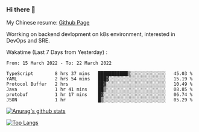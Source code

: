 ### Hi there 👋

My Chinese resume: [Github Page](https://spencercjh.github.io/resume/)

Worrking on backend devlopment on k8s environment, interested in DevOps and SRE.

Wakatime (Last 7 Days from Yesterday) :

<!--START_SECTION:waka-->

```text
From: 15 March 2022 - To: 22 March 2022

TypeScript        8 hrs 37 mins   ███████████▒░░░░░░░░░░░░░   45.03 %
YAML              2 hrs 54 mins   ███▓░░░░░░░░░░░░░░░░░░░░░   15.19 %
Protocol Buffer   2 hrs           ██▓░░░░░░░░░░░░░░░░░░░░░░   10.49 %
Java              1 hr 41 mins    ██▒░░░░░░░░░░░░░░░░░░░░░░   08.85 %
protobuf          1 hr 17 mins    █▓░░░░░░░░░░░░░░░░░░░░░░░   06.74 %
JSON              1 hr            █▒░░░░░░░░░░░░░░░░░░░░░░░   05.29 %
```

<!--END_SECTION:waka-->

[![Anurag's github stats](https://github-readme-stats.vercel.app/api?username=spencercjh&theme=tokyonight&show_icons=true)](https://github.com/anuraghazra/github-readme-stats)

[![Top Langs](https://github-readme-stats.vercel.app/api/top-langs/?username=spencercjh&layout=compact&theme=tokyonight)](https://github.com/anuraghazra/github-readme-stats)
